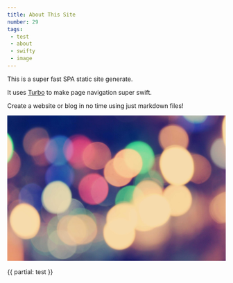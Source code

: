 ```yaml
---
title: About This Site
number: 29
tags: 
 - test
 - about
 - swifty
 - image
---
```


This is a super fast SPA static site generate.

It uses [Turbo](https://turbo.hotwired.dev) to make page navigation super swift.

Create a website or blog in no time using just markdown files!

![Relaxing plants](/images/lights.jpg)

{{ partial: test }}